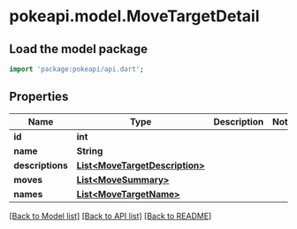 # pokeapi.model.MoveTargetDetail

## Load the model package
```dart
import 'package:pokeapi/api.dart';
```

## Properties
Name | Type | Description | Notes
------------ | ------------- | ------------- | -------------
**id** | **int** |  | 
**name** | **String** |  | 
**descriptions** | [**List&lt;MoveTargetDescription&gt;**](MoveTargetDescription.md) |  | 
**moves** | [**List&lt;MoveSummary&gt;**](MoveSummary.md) |  | 
**names** | [**List&lt;MoveTargetName&gt;**](MoveTargetName.md) |  | 

[[Back to Model list]](../README.md#documentation-for-models) [[Back to API list]](../README.md#documentation-for-api-endpoints) [[Back to README]](../README.md)


